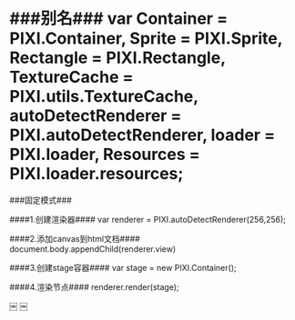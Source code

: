 ###别名###
	var Container = PIXI.Container,
		Sprite = PIXI.Sprite,
		Rectangle = PIXI.Rectangle,
		TextureCache = PIXI.utils.TextureCache,
		autoDetectRenderer = PIXI.autoDetectRenderer,
		loader = PIXI.loader,
		Resources = PIXI.loader.resources;		
===
###固定模式###

####1.创建渲染器####
	var renderer = PIXI.autoDetectRenderer(256,256);
	
####2.添加canvas到html文档####
	document.body.appendChild(renderer.view)
	
####3.创建stage容器####
	var stage = new PIXI.Container();

####4.渲染节点####
	renderer.render(stage);
￼              
          ￼                                                                                                                                                                